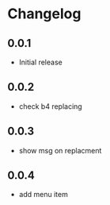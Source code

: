 # Changelog

## 0.0.1

- Initial release

## 0.0.2

- check b4 replacing

## 0.0.3

- show msg on replacment

## 0.0.4

- add menu item

